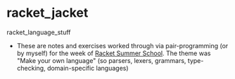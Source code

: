 # racket_jacket
racket_language_stuff
- These are notes and exercises worked through via pair-programming (or by myself)
  for the week of [Racket Summer School](https://summer-school.racket-lang.org/2018/plan/index.html).
  The theme was "Make your own language" (so parsers, lexers, grammars, type-checking, domain-specific
  languages)
